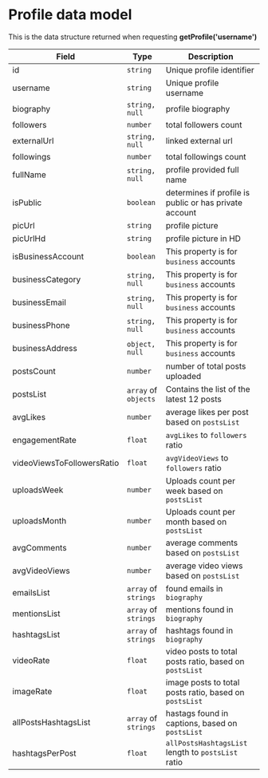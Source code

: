 
# Profile data model

This is the data structure returned when requesting **getProfile('username')**

| Field | Type | Description |
|-|-|-|
|id|`string`| Unique profile identifier|
|username|`string`|Unique profile username|
|biography|`string, null`| profile biography|
|followers|`number`|total followers count|
|externalUrl|`string, null`|linked external url|
|followings|`number`|total followings count|
|fullName|`string, null`|profile provided full name|
|isPublic|`boolean`|determines if profile is public or has private account|
|picUrl|`string`|profile picture|
|picUrlHd|`string`|profile picture in HD|
|isBusinessAccount|`boolean`|This property is for `business` accounts|
|businessCategory|`string, null`|This property is for `business` accounts|
|businessEmail|`string, null`|This property is for `business` accounts|
|businessPhone|`string, null`|This property is for `business` accounts|
|businessAddress|`object, null`|This property is for `business` accounts|
|postsCount|`number`|number of total posts uploaded|
|postsList|`array` of `objects`|Contains the list of the latest 12 posts|
|avgLikes|`number`|average likes per post based on `postsList`|
|engagementRate|`float`|`avgLikes` to `followers` ratio|
|videoViewsToFollowersRatio|`float`|`avgVideoViews` to `followers` ratio|
|uploadsWeek|`number`|Uploads count per week based on `postsList`|
|uploadsMonth|`number`|Uploads count per month based on `postsList`|
|avgComments|`number`|average comments based on `postsList`|
|avgVideoViews|`number`|average video views based on `postsList`|
|emailsList|`array` of `strings`|found emails in `biography`|
|mentionsList|`array` of `strings`|mentions found in `biography`|
|hashtagsList|`array` of `strings`|hashtags found in `biography`|
|videoRate|`float`|video posts to total posts ratio, based on `postsList`|
|imageRate|`float`|image posts to total posts ratio, based on `postsList`|
|allPostsHashtagsList|`array` of `strings`|hastags found in captions, based on `postsList`|
|hashtagsPerPost|`float`|`allPostsHashtagsList` length to `postsList` ratio|